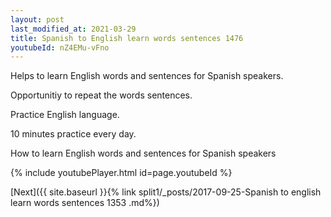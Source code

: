 ```yaml
---
layout: post
last_modified_at: 2021-03-29
title: Spanish to English learn words sentences 1476 
youtubeId: nZ4EMu-vFno
---
```

 
 
Helps to learn English words and sentences for Spanish speakers.

Opportunitiy to repeat the words sentences. 

Practice English language. 
 
10 minutes practice every day. 
 
How to learn English words and sentences for Spanish speakers 
 
{% include youtubePlayer.html id=page.youtubeId %}
 
 
[Next]({{ site.baseurl }}{% link  split1/_posts/2017-09-25-Spanish to english learn words sentences 1353 .md%})
 

